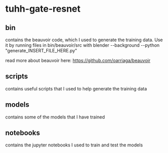 # tuhh-gate-resnet
## bin
contains the beauvoir code, which I used to generate the training data. Use it by running files in bin/beauvoir/src with blender --background --python "generate_INSERT_FILE_HERE.py"

read more about beauvoir here: https://github.com/oarriaga/beauvoir
## scripts
contains useful scripts that I used to help generate the training data
## models
contains some of the models that I have trained
## notebooks
contains the jupyter notebooks I used to train and test the models
